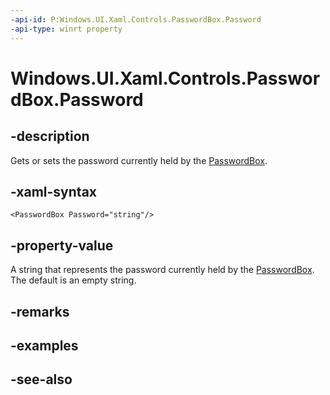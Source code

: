 ```yaml
---
-api-id: P:Windows.UI.Xaml.Controls.PasswordBox.Password
-api-type: winrt property
---
```


<!-- Property syntax
public string Password { get;  set; }
-->

# Windows.UI.Xaml.Controls.PasswordBox.Password

## -description
Gets or sets the password currently held by the [PasswordBox](passwordbox.md).



## -xaml-syntax
```xaml
<PasswordBox Password="string"/>
```


## -property-value
A string that represents the password currently held by the [PasswordBox](passwordbox.md). The default is an empty string.

## -remarks

## -examples

## -see-also
